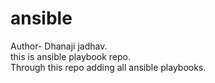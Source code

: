 # ansible
Author- Dhanaji jadhav.
<br>
this is ansible playbook repo.
<br>
Through this repo adding all ansible playbooks.


